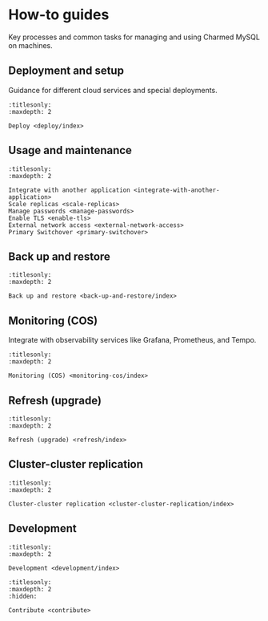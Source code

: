 # How-to guides

Key processes and common tasks for managing and using Charmed MySQL on machines.

## Deployment and setup

Guidance for different cloud services and special deployments.

```{toctree}
:titlesonly:
:maxdepth: 2

Deploy <deploy/index>
```

## Usage and maintenance

```{toctree}
:titlesonly:
:maxdepth: 2

Integrate with another application <integrate-with-another-application>
Scale replicas <scale-replicas>
Manage passwords <manage-passwords>
Enable TLS <enable-tls>
External network access <external-network-access>
Primary Switchover <primary-switchover>
```

## Back up and restore

```{toctree}
:titlesonly:
:maxdepth: 2

Back up and restore <back-up-and-restore/index>
```

## Monitoring (COS)

Integrate with observability services like Grafana, Prometheus, and Tempo.

```{toctree}
:titlesonly:
:maxdepth: 2

Monitoring (COS) <monitoring-cos/index>
```

## Refresh (upgrade)

```{toctree}
:titlesonly:
:maxdepth: 2

Refresh (upgrade) <refresh/index>
```

## Cluster-cluster replication

```{toctree}
:titlesonly:
:maxdepth: 2

Cluster-cluster replication <cluster-cluster-replication/index>
```

## Development

```{toctree}
:titlesonly:
:maxdepth: 2

Development <development/index>
```

```{toctree}
:titlesonly:
:maxdepth: 2
:hidden:

Contribute <contribute>
```